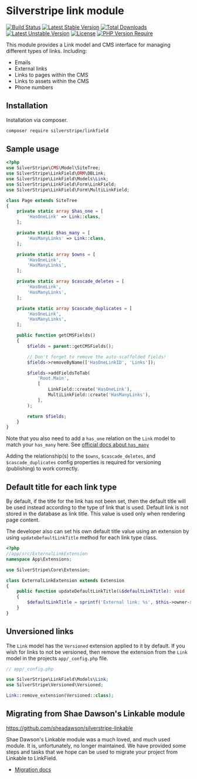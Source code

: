 # Silverstripe link module

[![Build Status](https://github.com/silverstripe/silverstripe-linkfield/actions/workflows/ci.yml/badge.svg)](https://github.com/silverstripe/silverstripe-linkfield/actions/workflows/ci.yml)
[![Latest Stable Version](http://poser.pugx.org/silverstripe/linkfield/v)](https://packagist.org/packages/silverstripe/linkfield)
[![Total Downloads](http://poser.pugx.org/silverstripe/linkfield/downloads)](https://packagist.org/packages/silverstripe/linkfield)
[![Latest Unstable Version](http://poser.pugx.org/silverstripe/linkfield/v/unstable)](https://packagist.org/packages/silverstripe/linkfield)
[![License](http://poser.pugx.org/silverstripe/linkfield/license)](https://packagist.org/packages/silverstripe/linkfield)
[![PHP Version Require](http://poser.pugx.org/silverstripe/linkfield/require/php)](https://packagist.org/packages/silverstripe/linkfield)

This module provides a Link model and CMS interface for managing different types of links. Including:

* Emails
* External links
* Links to pages within the CMS
* Links to assets within the CMS
* Phone numbers

## Installation

Installation via composer.

```sh
composer require silverstripe/linkfield
```

## Sample usage

```php
<?php
use SilverStripe\CMS\Model\SiteTree;
use SilverStripe\LinkField\ORM\DBLink;
use SilverStripe\LinkField\Models\Link;
use SilverStripe\LinkField\Form\LinkField;
use SilverStripe\LinkField\Form\MultiLinkField;

class Page extends SiteTree
{
    private static array $has_one = [
        'HasOneLink' => Link::class,
    ];

    private static $has_many = [
        'HasManyLinks' => Link::class,
    ];

    private static array $owns = [
        'HasOneLink',
        'HasManyLinks',
    ];

    private static array $cascade_deletes = [
        'HasOneLink',
        'HasManyLinks',
    ];

    private static array $cascade_duplicates = [
        'HasOneLink',
        'HasManyLinks',
    ];

    public function getCMSFields()
    {
        $fields = parent::getCMSFields();

        // Don't forget to remove the auto-scaffolded fields!
        $fields->removeByName(['HasOneLinkID', 'Links']);

        $fields->addFieldsToTab(
            'Root.Main',
            [
                LinkField::create('HasOneLink'),
                MultiLinkField::create('HasManyLinks'),
            ],
        );

        return $fields;
    }
}
```

Note that you also need to add a `has_one` relation on the `Link` model to match your `has_many` here. See [official docs about `has_many`](https://docs.silverstripe.org/en/developer_guides/model/relations/#has-many)

Adding the relationship(s) to the `$owns`, `$cascade_deletes`, and `$cascade_duplicates` config properties is required for versioning (publishing) to work correctly.

## Default title for each link type

By default, if the title for the link has not been set, then the default title will be used instead according to the type of link that is used. Default link is not stored in the database as link title. This value is used only when rendering page content. 

The developer also can set his own default title value using an extension by using `updateDefaultLinkTitle` method for each link type class.

```php
<?php
//app/src/ExternalLinkExtension
namespace App\Extensions;

use SilverStripe\Core\Extension;

class ExternalLinkExtension extends Extension
{
    public function updateDefaultLinkTitle(&$defaultLinkTitle): void
    {
        $defaultLinkTitle = sprintf('External link: %s', $this->owner->ExternalUrl);
    }
}

```

## Unversioned links

The `Link` model has the `Versioned` extension applied to it by default. If you wish for links to not be versioned, then remove the extension from the `Link` model in the projects `app/_config.php` file.

```php
// app/_config.php

use SilverStripe\LinkField\Models\Link;
use SilverStripe\Versioned\Versioned;

Link::remove_extension(Versioned::class);
```

## Migrating from Shae Dawson's Linkable module

https://github.com/sheadawson/silverstripe-linkable

Shae Dawson's Linkable module was a much loved, and much used module. It is, unfortunately, no longer maintained. We
have provided some steps and tasks that we hope can be used to migrate your project from Linkable to LinkField.

* [Migration docs](docs/en/linkable-migration.md)
